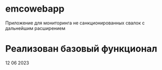 # emcowebapp
Приложение для мониторинга не санкционированных свалок с дальнейшим расширением 


# Реализован базовый функционал
12 06 2023
